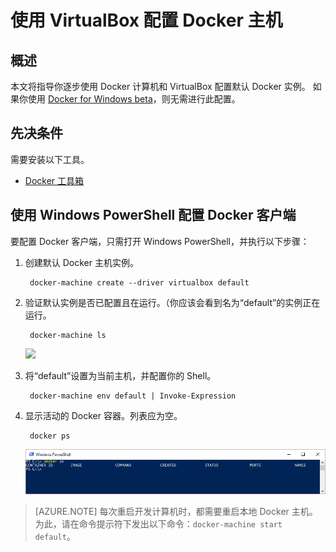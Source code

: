 <properties
   pageTitle="使用 VirtualBox 配置 Docker 主机 | Azure"
   description="使用 Docker 计算机和 VirtualBox 配置默认 Docker 实例的逐步说明"
   services="azure-container-service"
   documentationCenter="na"
   authors="allclark"
   manager="douge"
   editor="" />
<tags
   ms.service="multiple"
   ms.date="06/08/2016"
   wacn.date="06/20/2016" />

# 使用 VirtualBox 配置 Docker 主机

## 概述
本文将指导你逐步使用 Docker 计算机和 VirtualBox 配置默认 Docker 实例。
如果你使用 [Docker for Windows beta](http://beta.docker.com/)，则无需进行此配置。

## 先决条件
需要安装以下工具。

- [Docker 工具箱](https://www.docker.com/products/overview#/docker_toolbox)

## 使用 Windows PowerShell 配置 Docker 客户端

要配置 Docker 客户端，只需打开 Windows PowerShell，并执行以下步骤：

1. 创建默认 Docker 主机实例。

		docker-machine create --driver virtualbox default
 
1. 验证默认实例是否已配置且在运行。（你应该会看到名为“default”的实例正在运行。

		docker-machine ls 
		
	![][0]
 
1. 将“default”设置为当前主机，并配置你的 Shell。

        docker-machine env default | Invoke-Expression

1. 显示活动的 Docker 容器。列表应为空。

		docker ps


	![docker ps output][1]
 
> [AZURE.NOTE] 每次重启开发计算机时，都需要重启本地 Docker 主机。为此，请在命令提示符下发出以下命令：`docker-machine start default`。

[0]: ./media/vs-azure-tools-docker-setup/docker-machine-ls.png
[1]: ./media/vs-azure-tools-docker-setup/docker-ps.png

<!---HONumber=AcomDC_0718_2016-->